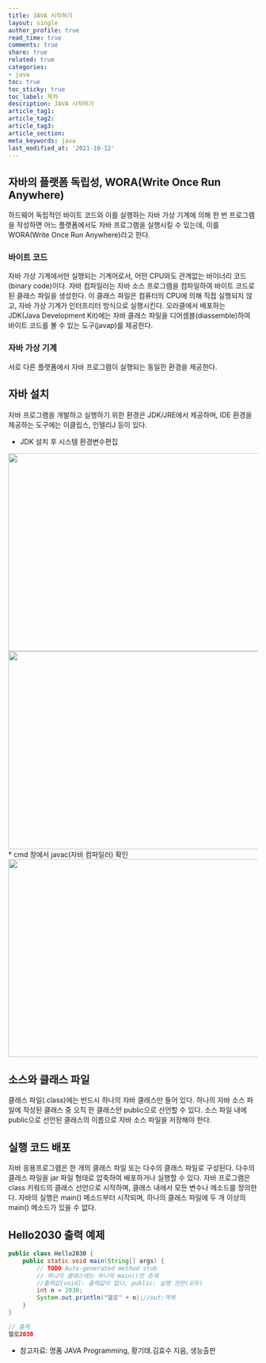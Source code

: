 ```yaml
---
title: JAVA 시작하기
layout: single
author_profile: true
read_time: true
comments: true
share: true
related: true
categories:
- java
toc: true
toc_sticky: true
toc_label: 목차
description: JAVA 시작하기
article_tag1: 
article_tag2: 
article_tag3: 
article_section: 
meta_keywords: java
last_modified_at: '2021-10-12'
---
```


## 자바의 플랫폼 독립성, WORA(Write Once Run Anywhere)
하드웨어 독립적인 바이트 코드와 이를 실행하는 자바 가상 기계에 의해 한 번 프로그램을 작성하면 어느 플랫폼에서도 자바 프로그램을 실행시킬 수 있는데, 이를 WORA(Write Once Run Anywhere)라고 한다.

### 바이트 코드
자바 가상 기계에서만 실행되는 기계어로서, 어떤 CPU와도 관계없는 바이너리 코드(binary code)이다. 자바 컴파일러는 자바 소스 프로그램을 컴파일하여 바이트 코드로 된 클래스 파일을 생성한다. 이 클래스 파일은 컴퓨터의 CPU에 의해 직접 실행되지 않고, 자바 가상 기계가 인터프리터 방식으로 실행시킨다.
오라클에서 배포하는 JDK(Java Development Kit)에는 자바 클래스 파일을 디어셈블(diassemble)하여 바이트 코드를 볼 수 있는 도구(javap)를 제공한다.

### 자바 가상 기계
서로 다른 플랫폼에서 자바 프로그램이 실행되는 동일한 환경을 제공한다.

## 자바 설치
자바 프로그램을 개발하고 실행하기 위한 환경은 JDK/JRE에서 제공하며, IDE 환경을 제공하는 도구에는 이클립스, 인텔리J 등이 있다.
* JDK 설치 후 시스템 환경변수편집
<img src="/assets/images/Inkedsetting.jpg"  width="600" height="400"/>
<img src="/assets/images/Inkedpath.jpg"  width="600" height="400"/>
* cmd 창에서 javac(자바 컴파일러) 확인
<img src="/assets/images/Inkedjavac.jpg"  width="600" height="400"/>

## 소스와 클래스 파일
클래스 파일(.class)에는 반드시 하나의 자바 클래스만 들어 있다. 하나의 자바 소스 파일에 작성된 클래스 중 오직 한 클래스만 public으로 선언할 수 있다. 소스 파일 내에 public으로 선언된 클래스의 이름으로 자바 소스 파일을 저장해야 한다.

## 실행 코드 배포
자바 응용프로그램은 한 개의 클래스 파일 또는 다수의 클래스 파일로 구성된다. 다수의 클래스 파일을 jar 파일 형태로 압축하여 배포하거나 실행할 수 있다. 자바 프로그램은 class 키워드의 클래스 선언으로 시작하며, 클래스 내에서 모든 변수나 메소드를 정의한다. 자바의 실행은 main() 메소드부터 시작되며, 하나의 클래스 파일에 두 개 이상의 main() 메소드가 있을 수 없다.

## Hello2030 출력 예제

````java
public class Hello2030 {
	public static void main(String[] args) {
		// TODO Auto-generated method stub
		// 하나의 클래스에는 하나의 main()만 존재
		//출력값[void]: 출력값이 없다, public: 실행 권한(모두)
		int n = 2030;
		System.out.println("헬로" + n);//out:객체
	}
}
````
````java
// 출력 
헬로2030
````

* 참고자료: 명품 JAVA Programming, 황기태.김효수 지음, 생능출판
